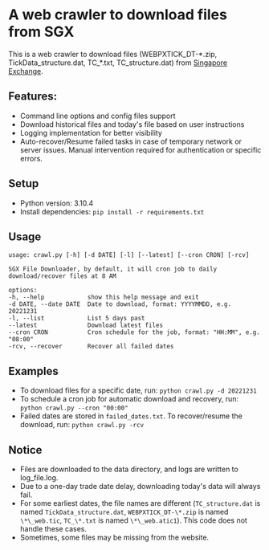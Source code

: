 # A web crawler to download files from SGX

This is a web crawler to download files (WEBPXTICK_DT-\*.zip, TickData_structure.dat, TC_\*.txt, TC_structure.dat) from [Singapore Exchange](https://www.sgx.com/research-education/derivatives).

## Features:
- Command line options and config files support
- Download historical files and today's file based on user instructions
- Logging implementation for better visibility
- Auto-recover/Resume failed tasks in case of temporary network or server issues. Manual intervention required for authentication or specific errors.

## Setup

- Python version: 3.10.4
- Install dependencies: `pip install -r requirements.txt`


## Usage

    usage: crawl.py [-h] [-d DATE] [-l] [--latest] [--cron CRON] [-rcv]

    SGX File Downloader, by default, it will cron job to daily download/recover files at 8 AM

    options:
    -h, --help            show this help message and exit
    -d DATE, --date DATE  Date to download, format: YYYYMMDD, e.g. 20221231
    -l, --list            List 5 days past
    --latest              Download latest files
    --cron CRON           Cron schedule for the job, format: "HH:MM", e.g. "08:00"
    -rcv, --recover       Recover all failed dates


## Examples

- To download files for a specific date, run: `python crawl.py -d 20221231`
- To schedule a cron job for automatic download and recovery, run: `python crawl.py --cron "00:00"`
- Failed dates are stored in `failed_dates.txt`. To recover/resume the download, run: `python crawl.py -rcv`

## Notice

- Files are downloaded to the data directory, and logs are written to log_file.log.
- Due to a one-day trade date delay, downloading today's data will always fail.
- For some earliest dates, the file names are different (`TC_structure.dat` is named `TickData_structure.dat`, `WEBPXTICK_DT-\*.zip` is named `\*\_web.tic`, `TC_\*.txt` is named `\*\_web.atic1`). This code does not handle these cases.
- Sometimes, some files may be missing from the website.
